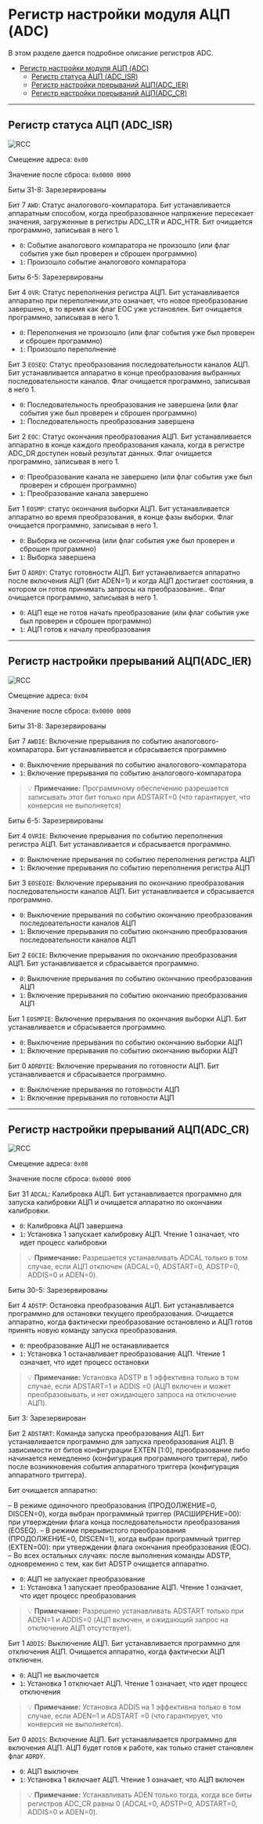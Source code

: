 # Регистр настройки модуля АЦП (ADC)

В этом разделе дается подробное описание регистров ADC.

- [Регистр настройки модуля АЦП (ADC)](#регистр-настройки-модуля-ацп-adc)
  - [Регистр статуса АЦП (ADC_ISR)](#регистр-статуса-ацп-adc_isr)
  - [Регистр настройки прерываний АЦП(ADC_IER)](#регистр-настройки-прерываний-ацпadc_ier)
  - [Регистр настройки прерываний АЦП(ADC_CR)](#регистр-настройки-прерываний-ацпadc_cr)

---

## Регистр статуса АЦП (ADC_ISR)

![RCC](../../img/ADC_ISR.png)

Смещение адреса: `0x00`

Значение после сброса: `0x0000 0000`

Биты 31-8: Зарезервированы

Бит 7 `AWD`: Статус аналогового-компаратора. Бит устанавливается аппаратным способом, когда преобразованное напряжение пересекает значения, загруженные в
регистры ADC_LTR и ADC_HTR. Бит очищается программно, записывая в него 1.

- `0`: Событие аналогового компаратора не произошло (или флаг события уже был проверен и сброшен программно)
- `1`: Произошло событие аналогового компаратора

Биты 6-5: Зарезервированы

Бит 4 `OVR`: Статус переполнения регистра АЦП. Бит устанавливается аппаратно при переполнении,это означает, что новое преобразование завершено, в то время как флаг EOC уже установлен. Бит очищается программно, записывая в него 1.

- `0`: Переполнения не произошло (или флаг события уже был проверен и сброшен программно)
- `1`: Произошло переполнение

Бит 3 `EOSEQ`: Статус преобразования последовательности каналов АЦП. Бит устанавливается аппаратно в конце преобразования выбранных последовательности каналов. Флаг очищается программно, записывая в него 1.

- `0`: Последовательность преобразования не завершена (или флаг события уже был проверен и сброшен программно)
- `1`: Последовательность преобразования завершена

Бит 2 `EOC`: Статус окончания преобразования АЦП. Бит устанавливается аппаратно в конце каждого преобразования канала, когда в регистре ADC_DR доступен новый результат данных. Флаг очищается программно, записывая в него 1.

- `0`: Преобразование канала не завершено (или флаг события уже был проверен и сброшен программно)
- `1`: Преобразование канала завершено

Бит 1 `EOSMP`: статус окончания выборки АЦП. Бит устанавливается аппаратно во время преобразования, в конце фазы выборки. Флаг очищается программно, записывая в него 1.

- `0`: Выборка не окончена (или флаг события уже был проверен и сброшен программно)
- `1`: Выборка завершена

Бит 0 `ADRDY`: Статус готовности АЦП. Бит устанавливается аппаратно после включения АЦП (бит ADEN=1) и когда АЦП достигает состояния, в котором он готов принимать запросы на преобразование.. Флаг очищается программно, записывая в него 1.

- `0`: АЦП еще не готов начать преобразование (или флаг события уже был проверен и сброшен программно)
- `1`: АЦП готов к началу преобразования

---

## Регистр настройки прерываний АЦП(ADC_IER)

![RCC](../../img/ADC_IER.png)

Смещение адреса: `0x04`

Значение после сброса: `0x0000 0000`

Биты 31-8: Зарезервированы

Бит 7 `AWDIE`: Включение прерывания по событию аналогового-компаратора. Бит устанавливается и сбрасывается программно

- `0`: Выключение прерывания по событию аналогового-компаратора
- `1`: Включение прерывания по событию аналогового-компаратора

> :bulb: **Примечание:** Программному обеспечению разрешается записывать этот бит только при ADSTART=0 (что гарантирует, что конверсия не выполняется)

Биты 6-5: Зарезервированы

Бит 4 `OVRIE`: Включение прерывания по событию  переполнения регистра АЦП. Бит устанавливается и сбрасывается программно.

- `0`: Выключение прерывания по событию переполнения регистра АЦП
- `1`: Включение прерывания по событию переполнения регистра АЦП

Бит 3 `EOSEQIE`: Включение прерывания по окончанию преобразования последовательности каналов АЦП. Бит устанавливается и сбрасывается программно.

- `0`: Выключение прерывания по событию окончанию преобразования последовательности каналов АЦП
- `1`: Включение прерывания по событию окончанию преобразования последовательности каналов АЦП

Бит 2 `EOCIE`: Включение прерывания по окончанию преобразования АЦП. Бит устанавливается и сбрасывается программно.

- `0`: Выключение прерывания по событию окончанию преобразования АЦП
- `1`: Включение прерывания по событию окончанию преобразования АЦП

Бит 1 `EOSMPIE`: Включение прерывания по окончания выборки АЦП. Бит устанавливается и сбрасывается программно.

- `0`: Выключение прерывания по событию окончанию выборки АЦП
- `1`: Включение прерывания по событию окончанию выборки АЦП

Бит 0 `ADRDYIE`: Включение прерывания по готовности АЦП. Бит устанавливается и сбрасывается программно.

- `0`: Выключение прерывания по готовности АЦП
- `1`: Включение прерывания по готовности АЦП

---

## Регистр настройки прерываний АЦП(ADC_CR)

![RCC](../../img/ADC_CR.png)

Смещение адреса: `0x08`

Значение после сброса: `0x0000 0000`

Бит 31 `ADCAL`: Калибровка АЦП. Бит устанавливается программно для запуска калибровки АЦП и очищается аппаратно по окончании калибровки.

- `0`: Калибровка АЦП завершена
- `1`: Установка 1 запускает калибровку АЦП. Чтение 1 означает, что идет процесс калибровки

> :bulb: **Примечание:** Разрешается устанавливать ADCAL только в том случае, если АЦП отключен (ADCAL=0, ADSTART=0, ADSTP=0, ADDIS=0 и ADEN=0).

Биты 30-5: Зарезервированы

Бит 4 `ADSTP`: Остановка преобразования АЦП. Бит устанавливается программно для остановки текущего преобразования. Очищается аппаратно, когда фактически преобразование остановлено и АЦП готов принять новую команду запуска преобразования.

- `0`: преобразование АЦП не останавливается
- `1`: Установка 1 останавливает преобразование АЦП. Чтение 1 означает, что идет процесс остановки

> :bulb: **Примечание:** Установка ADSTP в 1 эффективна только в том случае, если ADSTART=1 и ADDIS =0 (АЦП включен и может преобразовывать, и нет ожидающего запроса на отключение АЦП).

Бит 3: Зарезервирован

Бит 2 `ADSTART`: Команда запуска преобразования АЦП. Бит устанавливается программно для запуска преобразования АЦП. В зависимости от битов конфигурации EXTEN [1:0],
преобразование либо начинается немедленно (конфигурация программного триггера), либо после возникновения события аппаратного
триггера (конфигурация аппаратного триггера).

Бит очищается аппаратно:

 – В режиме одиночного преобразования (ПРОДОЛЖЕНИЕ=0, DISCEN=0), когда выбран программный триггер (РАСШИРЕНИЕ=00):
при утверждении флага конца последовательности преобразования (EOSEQ).
 – В режиме прерывистого преобразования (ПРОДОЛЖЕНИЕ=0, DISCEN=1), когда выбран программный триггер
(EXTEN=00): при утверждении флага окончания преобразования (EOC).
– Во всех остальных случаях: после выполнения команды ADSTP, одновременно с тем, как бит
ADSTP очищается аппаратно.

- `0`: АЦП не запускает преобразование
- `1`: Установка 1 запускает преобразование АЦП. Чтение 1 означает, что идет процесс преобразования

> :bulb: **Примечание:** Разрешено устанавливать ADSTART только при ADEN=1 и ADDIS=0 (АЦП включен, и ожидающий запрос на отключение АЦП отсутствует).

Бит 1 `ADDIS`: Выключение АЦП. Бит устанавливается программно для отключения АЦП. Очищается аппаратно, когда фактически АЦП отключен.

- `0`: АЦП не выключается
- `1`: Установка 1 отключает АЦП. Чтение 1 означает, что идет процесс отключения

> :bulb: **Примечание:** Установка ADDIS на 1 эффективна только в том случае, если ADEN=1 и ADSTART =0 (что гарантирует, что конверсия не выполняется).

Бит 0 `ADDIS`: Включение АЦП. Бит устанавливается программно для включения АЦП. АЦП будет  готов к работе, как только станет становлен флаг `ADRDY`.

- `0`: АЦП выключен
- `1`: Установка 1 включает АЦП. Чтение 1 означает, что АЦП включен

> :bulb: **Примечание:**  Устанавливать ADEN только тогда, когда все биты регистров ADC_CR равны 0 (ADCAL=0, ADSTP=0, ADSTART=0, ADDIS=0 и ADEN=0).
